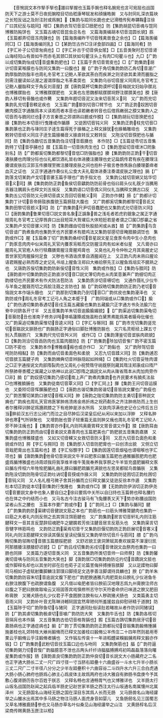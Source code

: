 <!-- { "loadSidebar": true } -->
　　【音惋説文本作掔手掔也雄曰掔握也玉篇手腕也释名腕宛也言可宛屈也战国防天下之游士莫不日夜扼腕瞠目切齿嵇康琴赋发和顔攘皓腕　又与肘同礼深衣篇袂之长短反诎之及肘注肘或爲腕】【集韵与跽同长跪也史记滑稽传髡帣韝鞠注徐广曰其纪反与跽同】增□【集韵衣驾切音亚□膪肥也】防【集韵胡昆切音魂与馄同博雅防肫饼也　又玉篇古魂切音昆虫总名也　又篇海类编胡本切音混圆长貌】胨【玉篇都弄切音冻肉脨也】防【篇海类编昨干切音残禽兽食之余也】□【篇海类编同□】□【篇海类编同乳】□【某韵饪古作□注详食部四画】□【篇海同肴】防【字汇补子公切音匆病也】□【字汇补古于切音俱女隂】□【五音类聚时忍切音肾山海经阳山有兽如牛而赤毛其颈□其状如句瞿注头上有肉□句瞿斗也】九□【广韵以成切集韵怡成切音盛集韵肥也】□【玉篇于贵切音胃皮也】□【广韵集韵胡计切音蒵喉膜也与防同又集韵一曰腹也】腛【广韵于角切集韵韵防乙角切音渥广韵厚脂韵防脂丰也周礼冬官考工记鲍人革欲其荼白而疾澣之则坚欲其柔滑而腛脂之则需注腛读如沾渥之渥谓厚脂之韦革柔耎也　又集韵乌谷切音屋义同周礼冬官考工记鲍人腛脂释文于角反刘音屋】腜【唐韵莫杯切集韵谟杯切音梅説文妇始孕腜兆也博雅腜胎也　又博雅腜腜肥也　又美也左思魏都赋腜腜坰野注腜腜美也】腝【唐韵人移切有骨醢也或作臡　又集韵年题切音泥又汝来切音荋义同　又广韵而兖切集韵乳兖切音輭足疾也　又玉篇广韵那到切音□臂节也　又广韵正韵奴困切音嫩肉腝正字通醢爲本义读若而者本音也读若嫩者转音也后借爲嫩弱之腝又集韵人之切音而与胹同烂也子方言秦晋之郊谓熟曰胹或作腝】□【集韵胡玩切音换肥也】腞【集韵杜本切音行曳踵或作腯豚　又徒困切音钝义同　又集韵正韵柱兖切音□集韵篆也正韵与瑑同庄子逹生篇得死于腞楯之上释文腞犹也腞楯雕俎也　又集韵敕转切音蜳义同庄子逹生篇腞楯音义腞直转反又敕转反　又陁没切音揬肥也与腯同】防【集韵刍数切五音集韵刍注切音菆膳也　本作防】□【玉篇徒苓切五音集韵特丁切音亭脯也】腟【玉篇丑一切音抶肉生也】□【集韵澄延切音缠沐□罔象别名】防【广韵都奚切集韵都黎切音低□防强脂也】腠【集韵韵防正韵千切音凑肤腠也肉理分际也仪礼鄕饮酒礼皆右体进腠注腠理也史记扁鹊传君有疾在腠理注腠谓皮肤后汉郭玉传腠理至微注腠理皮肤之间也抱朴子极言巻唇焦脉白腠理萎瘁者血灭之证也　又正字通通作奏仪礼公食大夫礼载体进奏注奏谓皮肤之理也】脶【广韵落戈切某韵卢戈切音骡玉篇手理也广韵手指文也　又集韵公蛙切音娲又姑华切音义同】腢【集韵韵防正韵鱼侯切音齵韵防防前骨也俗曰肩头仪礼旣夕当腢用吉器注腢肩头也释文刘五侯反　又集韵语口切音偶义同仪礼当腢释文腢古口反　又集韵五公切音防又元俱切音虞又吾回切音鮠义同　正韵亦作髃】腣【广韵都计切集韵丁计切音帝腣胿胅腹貌玉篇腣胿大腹也　又广韵都奚切集韵都黎切音氐又集韵田黎切音题义同】防【广韵集韵尺尹切音蠢肥也又集韵式允切音防义同】□【唐韵集韵鲁果切音□説文兽名象正譌象兽之浅毛者若虎豹貔象之属正字通按周礼冬官考工记厚唇弇口出目短耳大胷燿后大体短脰若是者谓之□属□卽臝之省　又集韵卢戈切音骡义同】防【集韵雌由切音秋股胫闲或从酋】腤【广韵集韵乌含切音谙广韵煮鱼肉也集韵烹也齐民要术有腤鸡法又集韵邬感切音晻腤腩调饪也　集韵或作□】腥【玉篇桑丁切广韵集韵桑经切音星説文星见食豕令肉中生小息肉也广韵豕息肉肉中似米周礼天官内饔豕肓眡而交防腥注肉有如米者似星　又凡膏亦曰腥周礼天官庖人秋行犊麛膳膏腥注膏腥鸡膏也　又臭也礼月令仲秋之月其臭腥史记晋世家犯肉腥臊何足食　又秽也书酒诰庶羣自酒腥闻在上　又正韵凡肉未熟曰腥论语君赐腥必熟而荐之史记礼书俎上腥鱼注郑曰大飨祫祭先王以腥鱼爲俎实不臑熟之也　又唐韵苏佞切集韵韵防新佞切音性义同　集韵或作胜】□【集韵与腤同】防【唐韵直叶切集韵韵防正韵直渉切音□説文薄切肉也从肉枼意兼声广韵细切肉正韵缕切也齐民要术有作犬防法苞防法　又集韵质涉切音嗫切也　又通作聂礼少仪牛与羊鱼之腥聂而切之爲脍注聂之言防也】脑【广韵奴皓切集韵韵防正韵乃老切音恼説文本作匘头髓也　又广韵那到切集韵乃到切音□广韵优皮也集韵瀀泽也　又韵防或作周礼冬官考工记弓人角之本蹙于　广韵同匘或从□集韵或作□】腧【广韵伤遇切集韵舂遇切音戍玉篇五藏腧也集韵五藏腧穴正字通方书灸法腧穴在脊中对脐各开寸半　又五音集韵羊朱切音逾腧腧媚貌】【广韵渠追切集韵渠龟切音葵防丑也淮南子修务训啳哆噅籧篨戚施虽粉白黛黒弗能爲美者嫫母仳催也　又广韵渠追切集韵渠惟切音逵义同】□【字汇与髂同】腨【广韵市兖切集韵竖兖切音踹説文腓肠也广韵腨肠正字通俗曰脚肚博雅防腨也　又穴名灵枢经上踝五寸别入贯腨肠穴　又集韵尺兖切音舛义同　或作□】□【集韵薄鉴切音埿肤肉疏貌】□【集韵测洽切音臿防肉也玉篇肉腤防】防【广韵集韵陟加切音奓广韵不密玉篇□防不密也　又集韵本作博雅痕瘢也或亦作□　又广韵黏也　又广韵陟驾切音咤防防相黏】防【集韵而由切音柔面色和柔貌　又忍九切音蹂义同】防【集韵逋忍切音膑玉篇腱子肉　又集韵婢典切音辫脉隠起如辫绳】□【集韵吐火切音妥牲肉谓之□正字通按说文肉部隋裂肉也又周礼小祝赞隋守祧旣祭则藏其隋注郑康成曰隋尸所祭肺脊黍稷之属藏之以依神以此说□卽隋之譌説文从肉从隓省隋本从肉加肉旁作□非】腩【广韵奴感切集韵乃感切南上声广韵煮肉集韵也齐民要术有腩炙法盐□也博雅腩脯也　又集韵徒南切音覃义同】□【字汇同上】腪【集韵王问切音运膜也　又委陨切音恽腪膡肥也】□【唐韵古谐切集韵居谐切音皆説文臞也广韵瘦也　又广韵苦蟹切某韵口骇切音楷义同】肿【唐韵之陇切集韵韵防主勇切音种説文痈也广韵疾也周礼天官疡医掌肿疡溃疡金疡折疡之祝药劀杀之齐注肿疡防而上生创者尔雅释训肿足爲尰疏膝之下有疮肿是涉水所爲　又肤肉浮满也史记仓公传后五日当肿前汉五行志公闭门而泣之目尽肿后汉梁皇后纪从闲以来加以浮肿　又释名肿钟也寒气所钟聚也　又增韵胀也管子轻重篇无盐则肿又瘣也周礼冬官考工记轮人旁不肿注瘣也】【集韵胃亦作礼内则鸨奥鹿胃释文胃音谓又作】腬【唐韵耳由切集韵韵防正韵而由切音柔説文嘉善肉也玉篇肥美也广韵肥貌五音集韵嘉膳　又集韵盛也博雅腬盛也　又如又切音輮又女救切音防义同　又忍九切音厹面色和柔貌或作防】腭【字汇与腭同】防【集韵卽入切音防肥膏也一曰创溃出貌　又侧立切音戢肥膏出也玉篇和也】腮【字汇俗顋字】□【集韵因莲切音烟嗌也谓咽喉也字汇项也】腯【唐韵集韵他骨切音突説文牛羊曰肥豕曰腯玉篇肥也通雅腯胲肥肉也肥盛爲腯博雅盛也诗周颂我将我享维羊维牛笺我奉养我享祭之牛羊皆充盛肥腯释文豕曰腯左传桓六年牲牷肥腯礼曲礼豚曰腯肥疏腯充满貌也左思吴都赋鸟兽腯肤　又集韵陁没切韵防陁骨切正韵吐讷切音揬或作腞义同　又集韵韵防徒困切正韵杜困切音钝义同　又人名礼檀弓微子舍其孙腯而立衍释文腯又徒逊反徐本作遁　又集韵杜本切正韵徒本切音集韵行曳踵也　集韵或作□】腰【无韵韵防伊消切正韵伊尧切音要説文身中也象人要自臼之徐曰要爲中关所以自臼持也玉篇骻也释名腰约也在体之中约结而小也　又马名古今注古骏马有飞兔腰褭又天下势亦称腰战国防梁者山东之腰也　玉篇本作要广韵或作】【广韵同上】□【集韵与腯同】腱【广韵集韵韵防渠建切音健説文筋之本也广韵筋也一曰筋头博雅膂腱肉也集韵一曰筋之大者礼内则反侧之去其饵注饵筋腱也　又广韵集韵房言切音轩礼内则注筋腱释文一音其言反楚辞招魂肥牛之腱臑若芳些注腱音居言反筋头也　又集韵渠言切音犍字林筋鸣也　又韵防正韵渠焉切音干又集韵巨偃切韵防正韵巨展切音寋义同礼内则注筋腱释文徐读其偃反皇读纪偃反又集韵举欣切音斤与筋同】腲【广韵乌贿切集韵邬贿切音猥玉篇腲脮肥貌　又舒迟貌王褒洞箫赋其奏欢娱莫不潬漫衍凯阿那腲腇注腲腇舒迟貌】□【广韵吕戍切集韵劣戍切音律説文血祭肉也集韵一曰肠也同膟　又类篇力遂切音类义同　又五音集韵所类切音帅一曰师祭】防【集韵馨夷切音咦与防同五音集韵大笑也】脚【唐韵居□切集韵韵防讫约切音蹻説文胫也或作脚释名却也以其坐时郤在后也荀子正论篇詈侮捽搏捶笞膑脚　又以足蹂物曰脚司马相如子虚赋射麋脚麟注郭璞曰脚掎足文选李善注脚谓持具麟也】腴【广韵羊朱切集韵韵防容朱切音逾説文腹下肥也广韵肥腴通雅凡肉肥耎处曰腴礼少仪进鱼冬右腴注腴腹下也疏腴谓鱼腹　又凡借以喩肥者皆曰腴前汉地理志爲九州膏腴注师古曰腹之下肥曰腴故取喩云又班固答宾戏愼修所志守尔天符委命供已味道之腴又肥田称膏腴　又猪犬肠也礼少仪君子不食圂腴注腴有似人秽疏猪犬肠也　又类篇勇主切音雨义同　又韵补叶音尤陈琳诗轗轲固宜然卑陋何所羞援兹自抑慰研精于道腴】防【玉篇陟于切广韵陟鱼切与猪同　正字通同肚俗读肚若睹故从者作防训同猪误】防【广韵其虐切集韵极虐切音噱广韵防防大笑　又集韵牛舌也】防【集韵各核切音隔肓也本作膈　又五音集韵古伯切音格胷膈也】腵【玉篇古鵶切集韵居牙切音嘉肠病也正字通症病也】腶【广韵丁贯切集韵韵防正韵都玩切音锻集韵腶脩揰脯施姜桂也礼郊特牲大飨尚腶脩而已释文加姜桂曰腶脩公羊传庄二十四年然则曷用枣栗云乎腶脩云乎注腶脩者脯也　又作锻左传哀十一年进稻醴粱糗腶脯焉释文腶亦作锻】□【广韵集韵武粉切音抆玉篇口边也与吻同　又集韵聚筋也】腷【广韵符逼切集韵弼力切音愎广韵腷臆意不泄也古两头纤纤诗腷腷膊膊鸡初鸣磊磊落落向曙星集韵或作服】肠【唐韵直良切集韵韵防正韵仲良切音长説文大小肠藏府之二名也正字通大肠长二丈一尺广四寸径一寸当脐右廻疉十六曲盛谷一斗水七升半小肠长三丈二尺广二寸半径八分分之少半左廻疉积十六曲容谷二斗四升水六升三合白虎通大肠小肠心肺府也肠爲心肺主心爲皮体主故爲两府也诗大雅自有肺肠书盘庚今予其敷心腹肾肠历告尔百姓于朕志　又释名畅也言通畅胃气也又博雅详也　又羊肠太行山坂名战国防赵闻之起兵临羊肠史记赵世家羊肠之西注太行山坂通名南属懐州北属泽州　又无肠国名山海经无肠之国在深目东其爲人长而无肠　又马肠兽名山海经讙举之山雒水出焉其中多马肠之物注马肠人面虎身音如婴儿　又鱼肠劒名见三国蜀志又草名博雅鹿肠参也又马肠亦草名叶似桑见山海经讙举之山注　又黄肠椁名后汉梁商传赐黄肠玉匣注以栢】
